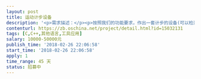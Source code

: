 ```yaml
---                
layout: post       
title: 运动计步设备           
description: '<p>需求描述：</p><p>按照我们的功能要求，作出一套计步的设备(可以检测上楼动作），需要通过SIM卡，或者物联网卡进行数据上传（数据传输到我们的目标服务器）。</p><p>数据包括：运动轨迹坐标和步数，电池的剩余的容量。</p><p>&nbsp;</p><p>&nbsp;</p><p>硬件：使用PCBA板子，传感器，SIM/物联网卡，GPS ，GPRS (2G网络)，电池，充电器</p><p>&nbsp;</p><p>要求：1.硬件尺寸：2.8*1.8*0.8（cm）</p><p>2.需要提供协议和SDK。</p><p>3.防水</p>'     
contenturl: https://zb.oschina.net/project/detail.html?id=15032131      
tags: [C,C++,其他语言,工具应用]            
salary: 10000-50000元          
publish_time: '2018-02-26 22:06:58'         
start_time: '2018-02-26 22:06:58'           
apply: 1                   
time_range: 45 天              
status: 招募中                  
---                 
```

